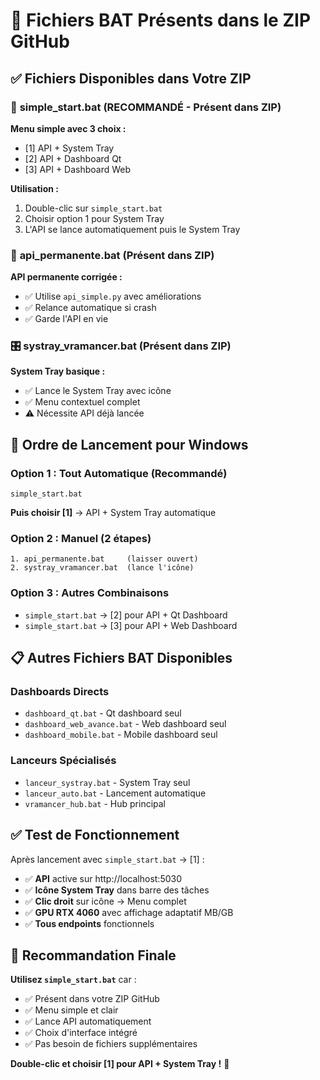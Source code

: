 # 🎯 **Fichiers BAT Présents dans le ZIP GitHub**

## ✅ **Fichiers Disponibles dans Votre ZIP**

### 🚀 **simple_start.bat** (RECOMMANDÉ - Présent dans ZIP)
**Menu simple avec 3 choix :**
- [1] API + System Tray
- [2] API + Dashboard Qt  
- [3] API + Dashboard Web

**Utilisation :**
1. Double-clic sur `simple_start.bat`
2. Choisir option 1 pour System Tray
3. L'API se lance automatiquement puis le System Tray

### 🔧 **api_permanente.bat** (Présent dans ZIP)
**API permanente corrigée :**
- ✅ Utilise `api_simple.py` avec améliorations
- ✅ Relance automatique si crash
- ✅ Garde l'API en vie

### 🎛️ **systray_vramancer.bat** (Présent dans ZIP)
**System Tray basique :**
- ✅ Lance le System Tray avec icône
- ✅ Menu contextuel complet
- ⚠️ Nécessite API déjà lancée

## 🎯 **Ordre de Lancement pour Windows**

### **Option 1 : Tout Automatique (Recommandé)**
```batch
simple_start.bat
```
**Puis choisir [1]** → API + System Tray automatique

### **Option 2 : Manuel (2 étapes)**
```batch
1. api_permanente.bat     (laisser ouvert)
2. systray_vramancer.bat  (lance l'icône)
```

### **Option 3 : Autres Combinaisons**
- `simple_start.bat` → [2] pour API + Qt Dashboard
- `simple_start.bat` → [3] pour API + Web Dashboard

## 📋 **Autres Fichiers BAT Disponibles**

### **Dashboards Directs**
- `dashboard_qt.bat` - Qt dashboard seul
- `dashboard_web_avance.bat` - Web dashboard seul  
- `dashboard_mobile.bat` - Mobile dashboard seul

### **Lanceurs Spécialisés**
- `lanceur_systray.bat` - System Tray seul
- `lanceur_auto.bat` - Lancement automatique
- `vramancer_hub.bat` - Hub principal

## ✅ **Test de Fonctionnement**

Après lancement avec `simple_start.bat` → [1] :
- ✅ **API** active sur http://localhost:5030
- ✅ **Icône System Tray** dans barre des tâches
- ✅ **Clic droit** sur icône → Menu complet
- ✅ **GPU RTX 4060** avec affichage adaptatif MB/GB
- ✅ **Tous endpoints** fonctionnels

## 🎯 **Recommandation Finale**

**Utilisez `simple_start.bat`** car :
- ✅ Présent dans votre ZIP GitHub
- ✅ Menu simple et clair
- ✅ Lance API automatiquement
- ✅ Choix d'interface intégré
- ✅ Pas besoin de fichiers supplémentaires

**Double-clic et choisir [1] pour API + System Tray !** 🚀